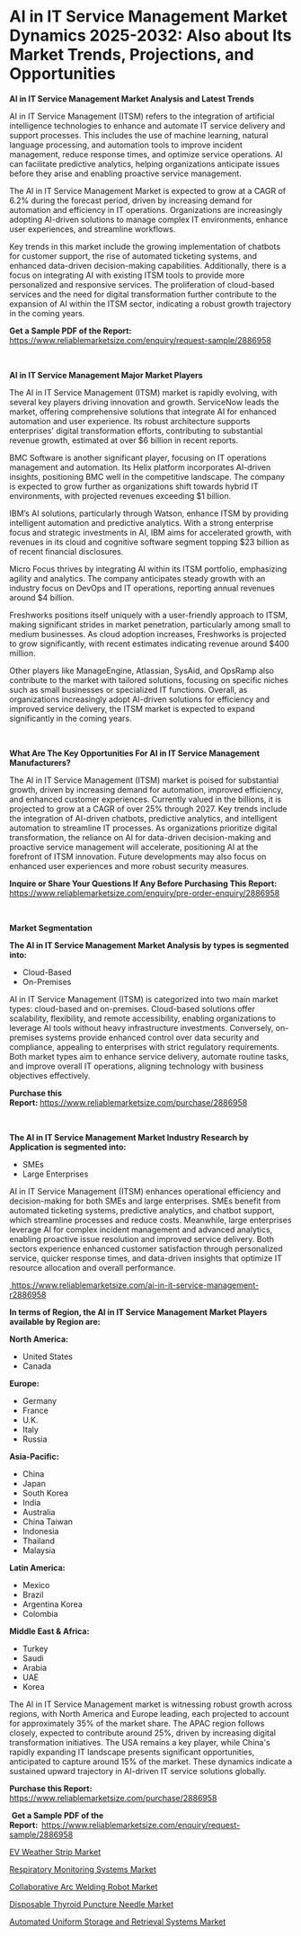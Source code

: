 <p><h1>AI in IT Service Management Market Dynamics 2025-2032: Also about Its Market Trends, Projections, and Opportunities</h1></p><p><strong>AI in IT Service Management Market Analysis and Latest Trends</strong></p>
<p><p>AI in IT Service Management (ITSM) refers to the integration of artificial intelligence technologies to enhance and automate IT service delivery and support processes. This includes the use of machine learning, natural language processing, and automation tools to improve incident management, reduce response times, and optimize service operations. AI can facilitate predictive analytics, helping organizations anticipate issues before they arise and enabling proactive service management.</p><p>The AI in IT Service Management Market is expected to grow at a CAGR of 6.2% during the forecast period, driven by increasing demand for automation and efficiency in IT operations. Organizations are increasingly adopting AI-driven solutions to manage complex IT environments, enhance user experiences, and streamline workflows. </p><p>Key trends in this market include the growing implementation of chatbots for customer support, the rise of automated ticketing systems, and enhanced data-driven decision-making capabilities. Additionally, there is a focus on integrating AI with existing ITSM tools to provide more personalized and responsive services. The proliferation of cloud-based services and the need for digital transformation further contribute to the expansion of AI within the ITSM sector, indicating a robust growth trajectory in the coming years.</p></p>
<p><strong>Get a Sample PDF of the Report:&nbsp;</strong> <a href="https://www.reliablemarketsize.com/enquiry/request-sample/2886958?utm_campaign=2115&utm_medium=2&utm_source=Github&utm_content=ia&utm_term=13032025&utm_id=ai-in-it-service-management">https://www.reliablemarketsize.com/enquiry/request-sample/2886958</a></p>
<p>&nbsp;</p>
<p><strong>AI in IT Service Management Major Market Players</strong></p>
<p><p>The AI in IT Service Management (ITSM) market is rapidly evolving, with several key players driving innovation and growth. ServiceNow leads the market, offering comprehensive solutions that integrate AI for enhanced automation and user experience. Its robust architecture supports enterprises' digital transformation efforts, contributing to substantial revenue growth, estimated at over $6 billion in recent reports.</p><p>BMC Software is another significant player, focusing on IT operations management and automation. Its Helix platform incorporates AI-driven insights, positioning BMC well in the competitive landscape. The company is expected to grow further as organizations shift towards hybrid IT environments, with projected revenues exceeding $1 billion.</p><p>IBM’s AI solutions, particularly through Watson, enhance ITSM by providing intelligent automation and predictive analytics. With a strong enterprise focus and strategic investments in AI, IBM aims for accelerated growth, with revenues in its cloud and cognitive software segment topping $23 billion as of recent financial disclosures.</p><p>Micro Focus thrives by integrating AI within its ITSM portfolio, emphasizing agility and analytics. The company anticipates steady growth with an industry focus on DevOps and IT operations, reporting annual revenues around $4 billion.</p><p>Freshworks positions itself uniquely with a user-friendly approach to ITSM, making significant strides in market penetration, particularly among small to medium businesses. As cloud adoption increases, Freshworks is projected to grow significantly, with recent estimates indicating revenue around $400 million.</p><p>Other players like ManageEngine, Atlassian, SysAid, and OpsRamp also contribute to the market with tailored solutions, focusing on specific niches such as small businesses or specialized IT functions. Overall, as organizations increasingly adopt AI-driven solutions for efficiency and improved service delivery, the ITSM market is expected to expand significantly in the coming years.</p></p>
<p>&nbsp;</p>
<p><strong>What Are The Key Opportunities For AI in IT Service Management Manufacturers?</strong></p>
<p><p>The AI in IT Service Management (ITSM) market is poised for substantial growth, driven by increasing demand for automation, improved efficiency, and enhanced customer experiences. Currently valued in the billions, it is projected to grow at a CAGR of over 25% through 2027. Key trends include the integration of AI-driven chatbots, predictive analytics, and intelligent automation to streamline IT processes. As organizations prioritize digital transformation, the reliance on AI for data-driven decision-making and proactive service management will accelerate, positioning AI at the forefront of ITSM innovation. Future developments may also focus on enhanced user experiences and more robust security measures.</p></p>
<p><strong>Inquire or Share Your Questions If Any Before Purchasing This Report:</strong> <a href="https://www.reliablemarketsize.com/enquiry/pre-order-enquiry/2886958?utm_campaign=2115&utm_medium=2&utm_source=Github&utm_content=ia&utm_term=13032025&utm_id=ai-in-it-service-management">https://www.reliablemarketsize.com/enquiry/pre-order-enquiry/2886958</a></p>
<p>&nbsp;</p>
<p><strong>Market Segmentation</strong></p>
<p><strong>The AI in IT Service Management Market Analysis by types is segmented into:</strong></p>
<p><ul><li>Cloud-Based</li><li>On-Premises</li></ul></p>
<p><p>AI in IT Service Management (ITSM) is categorized into two main market types: cloud-based and on-premises. Cloud-based solutions offer scalability, flexibility, and remote accessibility, enabling organizations to leverage AI tools without heavy infrastructure investments. Conversely, on-premises systems provide enhanced control over data security and compliance, appealing to enterprises with strict regulatory requirements. Both market types aim to enhance service delivery, automate routine tasks, and improve overall IT operations, aligning technology with business objectives effectively.</p></p>
<p><strong>Purchase this Report:&nbsp;</strong><a href="https://www.reliablemarketsize.com/purchase/2886958?utm_campaign=2115&utm_medium=2&utm_source=Github&utm_content=ia&utm_term=13032025&utm_id=ai-in-it-service-management">https://www.reliablemarketsize.com/purchase/2886958</a></p>
<p>&nbsp;</p>
<p><strong>The AI in IT Service Management Market Industry Research by Application is segmented into:</strong></p>
<p><ul><li>SMEs</li><li>Large Enterprises</li></ul></p>
<p><p>AI in IT Service Management (ITSM) enhances operational efficiency and decision-making for both SMEs and large enterprises. SMEs benefit from automated ticketing systems, predictive analytics, and chatbot support, which streamline processes and reduce costs. Meanwhile, large enterprises leverage AI for complex incident management and advanced analytics, enabling proactive issue resolution and improved service delivery. Both sectors experience enhanced customer satisfaction through personalized service, quicker response times, and data-driven insights that optimize IT resource allocation and overall performance.</p></p>
<p><a href="https://www.reliablemarketsize.com/ai-in-it-service-management-r2886958?utm_campaign=2115&utm_medium=2&utm_source=Github&utm_content=ia&utm_term=13032025&utm_id=ai-in-it-service-management">&nbsp;https://www.reliablemarketsize.com/ai-in-it-service-management-r2886958</a></p>
<p><strong>In terms of Region, the AI in IT Service Management Market Players available by Region are:</strong></p>
<p>
    <p> <strong> North America: </strong>
        <ul>
            <li>United States</li>
            <li>Canada</li>
        </ul>
        </p> 
    <p> <strong> Europe: </strong>
        <ul>
            <li>Germany</li>
            <li>France</li>
            <li>U.K.</li>
            <li>Italy</li>
            <li>Russia</li>
        </ul>
        </p> 
    <p> <strong> Asia-Pacific: </strong>
        <ul>
            <li>China</li>
            <li>Japan</li>
            <li>South Korea</li>
            <li>India</li>
            <li>Australia</li>
            <li>China Taiwan</li>
            <li>Indonesia</li>
            <li>Thailand</li>
            <li>Malaysia</li>
        </ul>
        </p> 
    <p> <strong> Latin America: </strong>
        <ul>
            <li>Mexico</li>
            <li>Brazil</li>
            <li>Argentina Korea</li>
            <li>Colombia</li>
        </ul>
        </p> 
    <p> <strong> Middle East & Africa: </strong>
        <ul>
            <li>Turkey</li>
            <li>Saudi</li>
            <li>Arabia</li>
            <li>UAE</li>
            <li>Korea</li>
        </ul>
    </p>
    </p>
<p><p>The AI in IT Service Management market is witnessing robust growth across regions, with North America and Europe leading, each projected to account for approximately 35% of the market share. The APAC region follows closely, expected to contribute around 25%, driven by increasing digital transformation initiatives. The USA remains a key player, while China's rapidly expanding IT landscape presents significant opportunities, anticipated to capture around 15% of the market. These dynamics indicate a sustained upward trajectory in AI-driven IT service solutions globally.</p></p>
<p><strong>Purchase this Report: </strong><a href="https://www.reliablemarketsize.com/purchase/2886958?utm_campaign=2115&utm_medium=2&utm_source=Github&utm_content=ia&utm_term=13032025&utm_id=ai-in-it-service-management">https://www.reliablemarketsize.com/purchase/2886958</a></p>
<p>&nbsp;<strong>Get a Sample PDF of the Report:&nbsp;&nbsp;</strong><a href="https://www.reliablemarketsize.com/enquiry/request-sample/2886958?utm_campaign=2115&utm_medium=2&utm_source=Github&utm_content=ia&utm_term=13032025&utm_id=ai-in-it-service-management">https://www.reliablemarketsize.com/enquiry/request-sample/2886958</a></p>
<p><strong></strong></p>
<p><p><a href="https://github.com/enieyfabius/Market-Research-Report-List-1/blob/main/ev-weather-strip-market.md?utm_campaign=2115&utm_medium=2&utm_source=Github&utm_content=ia&utm_term=13032025&utm_id=ai-in-it-service-management">EV Weather Strip Market</a></p><p><a href="https://github.com/erkidrhoy/Market-Research-Report-List-1/blob/main/respiratory-monitoring-systems-market.md?utm_campaign=2115&utm_medium=2&utm_source=Github&utm_content=ia&utm_term=13032025&utm_id=ai-in-it-service-management">Respiratory Monitoring Systems Market</a></p><p><a href="https://github.com/semenbobbaxu/Market-Research-Report-List-1/blob/main/collaborative-arc-welding-robot-market.md?utm_campaign=2115&utm_medium=2&utm_source=Github&utm_content=ia&utm_term=13032025&utm_id=ai-in-it-service-management">Collaborative Arc Welding Robot Market</a></p><p><a href="https://github.com/roffefaith6l/Market-Research-Report-List-1/blob/main/disposable-thyroid-puncture-needle-market.md?utm_campaign=2115&utm_medium=2&utm_source=Github&utm_content=ia&utm_term=13032025&utm_id=ai-in-it-service-management">Disposable Thyroid Puncture Needle Market</a></p><p><a href="https://github.com/milievkulov/Market-Research-Report-List-1/blob/main/automated-uniform-storage-and-retrieval-systems-market.md?utm_campaign=2115&utm_medium=2&utm_source=Github&utm_content=ia&utm_term=13032025&utm_id=ai-in-it-service-management">Automated Uniform Storage and Retrieval Systems Market</a></p></p>